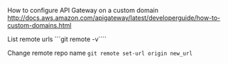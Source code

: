 How to configure API Gateway on a custom domain
http://docs.aws.amazon.com/apigateway/latest/developerguide/how-to-custom-domains.html

List remote urls
```git remote -v````

Change remote repo name
````git remote set-url origin new_url````
